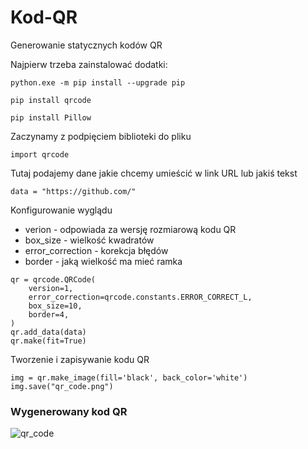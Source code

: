 # Kod-QR
Generowanie statycznych kodów QR

Najpierw trzeba zainstalować dodatki:

```
python.exe -m pip install --upgrade pip

pip install qrcode

pip install Pillow
```
Zaczynamy z podpięciem biblioteki do pliku
```
import qrcode
```
Tutaj podajemy dane jakie chcemy umieścić w link URL lub jakiś tekst
```
data = "https://github.com/"
```
Konfigurowanie wyglądu 
- verion - odpowiada za wersję rozmiarową kodu QR
- box_size - wielkość kwadratów 
- error_correction - korekcja błędów
- border - jaką wielkość ma mieć ramka 
```
qr = qrcode.QRCode(
    version=1,
    error_correction=qrcode.constants.ERROR_CORRECT_L,
    box_size=10,
    border=4,
)
qr.add_data(data)
qr.make(fit=True)
```
Tworzenie i zapisywanie kodu QR
```
img = qr.make_image(fill='black', back_color='white')
img.save("qr_code.png")
```
### Wygenerowany kod QR
![qr_code](https://github.com/user-attachments/assets/2e257c8f-f65c-4ca7-9e44-7a758ed942fd)
